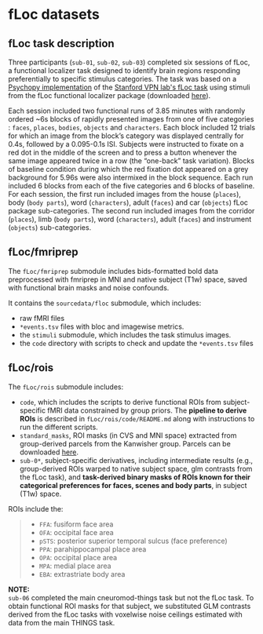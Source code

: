 fLoc datasets
===============

## fLoc task description

Three participants (`sub-01`, `sub-02`, `sub-03`) completed six sessions of fLoc, a functional localizer task designed to identify brain regions responding preferentially to specific stimulus categories. The task was based on a [Psychopy implementation](https://github.com/NBCLab/pyfLoc) of the [Stanford VPN lab's fLoc task](https://doi.org/10.1523/JNEUROSCI.4822-14.2015) using stimuli from the fLoc functional localizer package (downloaded [here](https://github.com/VPNL/fLoc)).

Each session included two functional runs of 3.85 minutes with randomly ordered ~6s blocks of rapidly presented images from one of five categories : `faces`, `places`, `bodies`, `objects` and `characters`. Each block included 12 trials for which an image from the block’s category was displayed centrally for 0.4s, followed by a 0.095-0.1s ISI. Subjects were instructed to fixate on a red dot in the middle of the screen and to press a button whenever the same image appeared twice in a row (the “one-back” task variation). Blocks of baseline condition during which the red fixation dot appeared on a grey background for 5.96s were also intermixed in the block sequence. Each run included 6 blocks from each of the five categories and 6 blocks of baseline. For each session, the first run included images from the house (`places`), body (`body parts`), word (`characters`), adult (`faces`) and car (`objects`) fLoc package sub-categories. The second run included images from the corridor (`places`), limb (`body parts`), word (`characters`), adult (`faces`) and instrument (`objects`) sub-categories.


## fLoc/fmriprep

The ``fLoc/fmriprep`` submodule includes bids-formatted bold data preprocessed with fmriprep in MNI and native subject (T1w) space, saved with functional brain masks and noise confounds.

It contains the ``sourcedata/floc`` submodule, which includes:
- raw fMRI files
- ``*events.tsv`` files with bloc and imagewise metrics.
- the ``stimuli`` submodule, which includes the task stimulus images.
- the ``code`` directory with scripts to check and update the ``*events.tsv`` files

## fLoc/rois

The ``fLoc/rois`` submodule includes:
- ``code``, which includes the scripts to derive functional ROIs from subject-specific fMRI data constrained by group priors. The **pipeline to derive ROIs** is described in ``fLoc/rois/code/README.md`` along with instructions to run the different scripts.
- ``standard_masks``, ROI masks (in CVS and MNI space) extracted from group-derived parcels from the Kanwisher group. Parcels can be downloaded [here](https://web.mit.edu/bcs/nklab/GSS.shtml#download).
- ``sub-0*``, subject-specific derivatives, including intermediate results (e.g., group-derived ROIs warped to native subject space, glm contrasts from the fLoc task), and **task-derived binary masks of ROIs known for their categorical preferences for faces, scenes and body parts**, in subject (T1w) space.

ROIs include the:
> * ``FFA``: fusiform face area
> * ``OFA``: occipital face area
> * ``pSTS``: posterior superior temporal sulcus (face preference)
> * ``PPA``: parahippocampal place area
> * ``OPA``: occipital place area
> * ``MPA``: medial place area
> * ``EBA``: extrastriate body area

**NOTE:**\
``sub-06`` completed the main cneuromod-things task but not the fLoc task. To obtain functional ROI masks for that subject, we substituted GLM contrasts derived from the fLoc tasks with voxelwise noise ceilings estimated with data from the main THINGS task.
